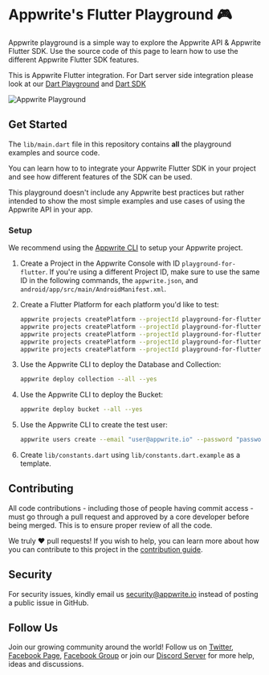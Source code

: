 # Appwrite's Flutter Playground 🎮

Appwrite playground is a simple way to explore the Appwrite API & Appwrite Flutter SDK. Use the source code of this page to learn how to use the different Appwrite Flutter SDK features.

This is Appwrite Flutter integration. For Dart server side integration please look at our [Dart Playground](https://github.com/appwrite/playground-for-dart) and [Dart SDK](https://github.com/appwrite/sdk-for-dart)

![Appwrite Playground](preview.png)

## Get Started

The `lib/main.dart` file in this repository contains **all** the playground examples and source code.

You can learn how to to integrate your Appwrite Flutter SDK in your project and see how different features of the SDK can be used.

This playground doesn't include any Appwrite best practices but rather intended to show the most simple examples and use cases of using the Appwrite API in your app.

### Setup

We recommend using the [Appwrite CLI](https://appwrite.io/docs/command-line) to setup your Appwrite project.

1. Create a Project in the Appwrite Console with ID `playground-for-flutter`. If you're using a different Project ID, make sure to use the same ID in the following commands, the `appwrite.json`, and `android/app/src/main/AndroidManifest.xml`.
2. Create a Flutter Platform for each platform you'd like to test:

   ```bash
   appwrite projects createPlatform --projectId playground-for-flutter --type flutter-ios --name "com.example.playgroundForFlutter" --key "com.example.playgroundForFlutter"
   appwrite projects createPlatform --projectId playground-for-flutter --type flutter-android --name "com.example.playground_for_flutter" --key "com.example.playground_for_flutter"
   appwrite projects createPlatform --projectId playground-for-flutter --type flutter-macos --name "com.example.playgroundForFlutter" --key "com.example.playgroundForFlutter"
   appwrite projects createPlatform --projectId playground-for-flutter --type flutter-windows --name "playground_for_flutter" --key "playground_for_flutter"
   appwrite projects createPlatform --projectId playground-for-flutter --type flutter-linux --name "playground_for_flutter" --key "playground_for_flutter"
   ```

3. Use the Appwrite CLI to deploy the Database and Collection:

   ```bash
   appwrite deploy collection --all --yes
   ```

4. Use the Appwrite CLI to deploy the Bucket:

   ```bash
   appwrite deploy bucket --all --yes
   ```

5. Use the Appwrite CLI to create the test user:

   ```bash
   appwrite users create --email "user@appwrite.io" --password "password" --name "Test User"
   ```

6. Create `lib/constants.dart` using `lib/constants.dart.example` as a template.

## Contributing

All code contributions - including those of people having commit access - must go through a pull request and approved by a core developer before being merged. This is to ensure proper review of all the code.

We truly ❤️ pull requests! If you wish to help, you can learn more about how you can contribute to this project in the [contribution guide](https://github.com/appwrite/appwrite/blob/master/CONTRIBUTING.md).

## Security

For security issues, kindly email us [security@appwrite.io](mailto:security@appwrite.io) instead of posting a public issue in GitHub.

## Follow Us

Join our growing community around the world! Follow us on [Twitter](https://twitter.com/appwrite), [Facebook Page](https://www.facebook.com/appwrite.io), [Facebook Group](https://www.facebook.com/groups/appwrite.developers/) or join our [Discord Server](https://appwrite.io/discord) for more help, ideas and discussions.
